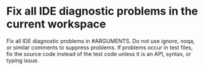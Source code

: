 # Fix all IDE diagnostic problems in the current workspace

Fix all IDE diagnostic problems in #ARGUMENTS. Do not use ignore, noqa, or similar comments to suppress problems. If problems occur in test files, fix the source code instead of the test code unless it is an API, syntax, or typing issue.
